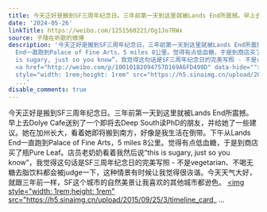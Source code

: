 ```yaml
---
title: 今天正好是搬到SF三周年纪念日。三年前第一天到这里就被Lands End所震撼。早上去Dolye Cafe送别了一个即将去Deep South读PhD的朋友，并给她了一些建议。她在加州...
date: '2024-05-26'
linkTitle: https://weibo.com/1251560221/Og1Jo7RWx
source: 子陵在听歌的微博
description: '今天正好是搬到SF三周年纪念日。三年前第一天到这里就被Lands End所震撼。早上去Dolye Cafe送别了一个即将去Deep South读PhD的朋友，并给她了一些建议。她在加州长大，看着她即将搬到南方，好像是我生活在倒带。下午从Lands
  End一直跑到Palace of Fine Arts，5 miles 8公里。觉得有点低血糖，于是到商店买了瓶Pure Leaf。店员老奶奶看着我然后说“this
  is sugary, just so you know”，我觉得这句话是SF三周年纪念日的完美写照 - 不是vegetarian、不喝无糖去脂饮料都会被judge一下，这种情景有时候让我觉得很诙谐。今天天气大好，就跟三年前一样，SF这个城市的自然美景让我喜欢的其他城市都逊色。
  <a href="http://weibo.com/p/100101B2094757D169A6FD499D" data-hide=""><span class="url-icon"><img
  style="width: 1rem;height: 1rem" src="https://h5.sinaimg.cn/upload/2015/09/25/3/timeline_card_
  ...'
disable_comments: true
---
```

今天正好是搬到SF三周年纪念日。三年前第一天到这里就被Lands End所震撼。早上去Dolye Cafe送别了一个即将去Deep South读PhD的朋友，并给她了一些建议。她在加州长大，看着她即将搬到南方，好像是我生活在倒带。下午从Lands End一直跑到Palace of Fine Arts，5 miles 8公里。觉得有点低血糖，于是到商店买了瓶Pure Leaf。店员老奶奶看着我然后说“this is sugary, just so you know”，我觉得这句话是SF三周年纪念日的完美写照 - 不是vegetarian、不喝无糖去脂饮料都会被judge一下，这种情景有时候让我觉得很诙谐。今天天气大好，就跟三年前一样，SF这个城市的自然美景让我喜欢的其他城市都逊色。 <a href="http://weibo.com/p/100101B2094757D169A6FD499D" data-hide=""><span class="url-icon"><img style="width: 1rem;height: 1rem" src="https://h5.sinaimg.cn/upload/2015/09/25/3/timeline_card_ ...